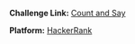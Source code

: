 **Challenge Link:** [Count and Say](https://www.hackerrank.com/contests/90-days-of-coding/challenges/count-and-say-7-1)

**Platform:** [HackerRank](https://hackerrank.com/)
